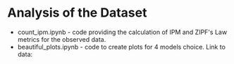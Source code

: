 # Analysis of the Dataset
- count_ipm.ipynb - code providing the calculation of IPM and ZIPF's Law metrics for the observed data.
- beautiful_plots.ipynb - code to create plots for 4 models choice.
Link to data: 

